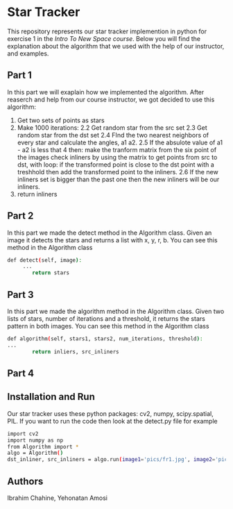 # Star Tracker
This repository represents our star tracker implemention in python for exercise 1 in the _Intro To New Space course_.
Below you will find the explanation about the algorithm that we used with the help of our instructor, and examples.

## Part 1
In this part we will exaplain how we implemented the algorithm.
After reaserch and help from our course instructor, we got decided to use this algorithm:
1. Get two sets of points as stars
2. Make 1000 iterations:
2.2 Get random star from the src set
2.3 Get random star from the dst set
2.4 FInd the two nearest neighbors of every star and calculate the angles, a1 a2.
2.5 If the absulote value of a1 - a2 is less that 4 then:
    make the tranform matrix from the six point of the images 
    check inliners by using the matrix to get points from src to dst, with loop:
    if the transformed point is close to the dst point with a treshhold then add the transformed point
    to the inliners.
2.6 If the new inliners set is bigger than the past one then the new inliners will be our inliners.
3. return inliners

## Part 2
In this part we made the detect method in the Algorithm class. Given an image it detects the stars and returns a list with x, y, r, b.
You can see this method in the Algorithm class 
```sh
def detect(self, image):
     ...
        return stars
```
## Part 3
In this part we made the algorithm method in the Algorithm class. Given two lists of stars, number of iterations and a threshold, it returns the stars pattern in both images.
You can see this method in the Algorithm class 
```sh
def algorithm(self, stars1, stars2, num_iterations, threshold):
...
        return inliers, src_inliners
```
## Part 4

## Installation and Run
Our star tracker uses these python packages: cv2, numpy, scipy.spatial, PIL.
If you want to run the code then look at the detect.py file for example
```sh
import cv2
import numpy as np
from Algorithm import *
algo = Algorithm()
dst_inliner, src_inliners = algo.run(image1='pics/fr1.jpg', image2='pics/fr2.jpg')
```

## Authors
Ibrahim Chahine, Yehonatan Amosi
